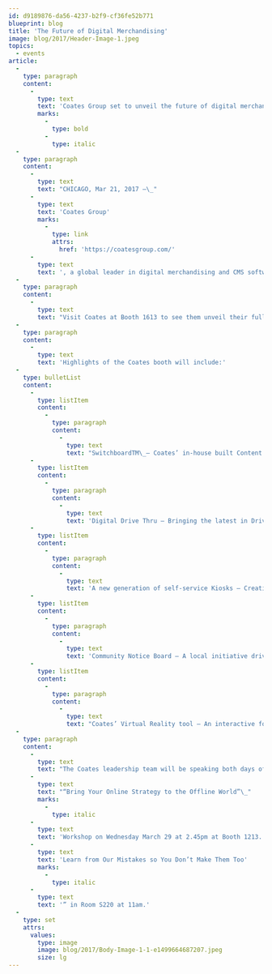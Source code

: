 ```yaml
---
id: d9189876-da56-4237-b2f9-cf36fe52b771
blueprint: blog
title: 'The Future of Digital Merchandising'
image: blog/2017/Header-Image-1.jpeg
topics:
  - events
article:
  -
    type: paragraph
    content:
      -
        type: text
        text: 'Coates Group set to unveil the future of digital merchandising and smart content at Digital Signage Expo'
        marks:
          -
            type: bold
          -
            type: italic
  -
    type: paragraph
    content:
      -
        type: text
        text: "CHICAGO, Mar 21, 2017 —\_"
      -
        type: text
        text: 'Coates Group'
        marks:
          -
            type: link
            attrs:
              href: 'https://coatesgroup.com/'
      -
        type: text
        text: ', a global leader in digital merchandising and CMS software, is proud to announce their first year exhibiting at Digital Signage Expo (DSE), being held from March 29-30 in Las Vegas. Having already captured a large part of the market in Australia, Asia, Middle East and Africa, the US is now a key focus, with DSE being an opportunity to cement their US presence.'
  -
    type: paragraph
    content:
      -
        type: text
        text: "Visit Coates at Booth 1613 to see them unveil their full digital product range and demonstrate how their unique platform can maximize customer engagement and strengthen brand loyalty.\_ The Coates solution integrates all aspects of the consumer experience by delivering intelligent content that reacts to consumer buying behavior."
  -
    type: paragraph
    content:
      -
        type: text
        text: 'Highlights of the Coates booth will include:'
  -
    type: bulletList
    content:
      -
        type: listItem
        content:
          -
            type: paragraph
            content:
              -
                type: text
                text: "SwitchboardTM\_– Coates’ in-house built Content Management System utilizes data to strengthen individual connections with the intended audience through localization and personalization. Switchboard performs complex merchandising algorithms by showing the right product, to the right person, at the right time. The platform leverages rich analytics to power a brands’ content strategy, drive sales and increase average check."
      -
        type: listItem
        content:
          -
            type: paragraph
            content:
              -
                type: text
                text: 'Digital Drive Thru – Bringing the latest in Drive Thru technology, the Coates Drive Thru solution revolutionizes the customer journey by improving accuracy and consistency. The integration between Switchboard and external systems, such as POS, as well as targeted animation, enhances the order experience and engages consumers.'
      -
        type: listItem
        content:
          -
            type: paragraph
            content:
              -
                type: text
                text: 'A new generation of self-service Kiosks – Creating meaningful customer interactions, Coates kiosks are tailored, modern and easy to use. Seamlessly fitting into pre-existing retail environments, they make the ordering experience personal and efficient.'
      -
        type: listItem
        content:
          -
            type: paragraph
            content:
              -
                type: text
                text: 'Community Notice Board – A local initiative driven by social integration, it helps brands better connect with their community. Displaying local promotions, live weather feeds, nearby events, secret menus and customers’ favorite tunes, the platform is relevant and targeted.'
      -
        type: listItem
        content:
          -
            type: paragraph
            content:
              -
                type: text
                text: "Coates’ Virtual Reality tool – An interactive forecasting solution that allows brands to develop and trial their customer journey in an adaptable virtual environment. Cut down trial\_and modeling costs by revising solutions\_in a virtual world."
  -
    type: paragraph
    content:
      -
        type: text
        text: "The Coates leadership team will be speaking both days of DSE.\_ See Coates Head of Strategic Partnership, Ed Welsh, present\_"
      -
        type: text
        text: "“Bring Your Online Strategy to the Offline World”\_"
        marks:
          -
            type: italic
      -
        type: text
        text: 'Workshop on Wednesday March 29 at 2.45pm at Booth 1213. On Thursday March 30, Henry Mowat, Coates Chief Operating Officer will be sitting on the panel “'
      -
        type: text
        text: 'Learn from Our Mistakes so You Don’t Make Them Too'
        marks:
          -
            type: italic
      -
        type: text
        text: '” in Room S220 at 11am.'
  -
    type: set
    attrs:
      values:
        type: image
        image: blog/2017/Body-Image-1-1-e1499664687207.jpeg
        size: lg
---
```

